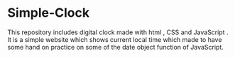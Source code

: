 # Simple-Clock
 This repository includes digital clock made with html , CSS and JavaScript . It is a simple website which shows current local time which made to have some hand on practice on some of the date object function of JavaScript.
